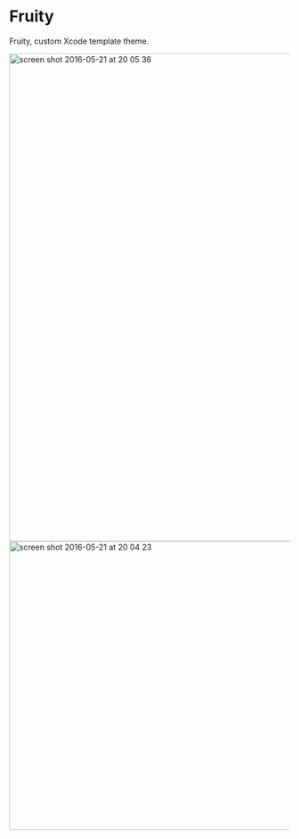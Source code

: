 # Fruity
Fruity, custom Xcode template theme.

<img width="876" alt="screen shot 2016-05-21 at 20 05 36" src="https://cloud.githubusercontent.com/assets/3276768/15448274/9c60ff80-1f8f-11e6-9a90-95622cac1043.png">
<img width="519" alt="screen shot 2016-05-21 at 20 04 23" src="https://cloud.githubusercontent.com/assets/3276768/15448273/9c533fd0-1f8f-11e6-893b-3b3f24fb26ff.png">
